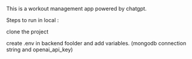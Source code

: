 This is a workout management app powered by chatgpt.

Steps to run in local :

clone the project

create .env in backend foolder and add variables. (mongodb connection string and openai_api_key)
